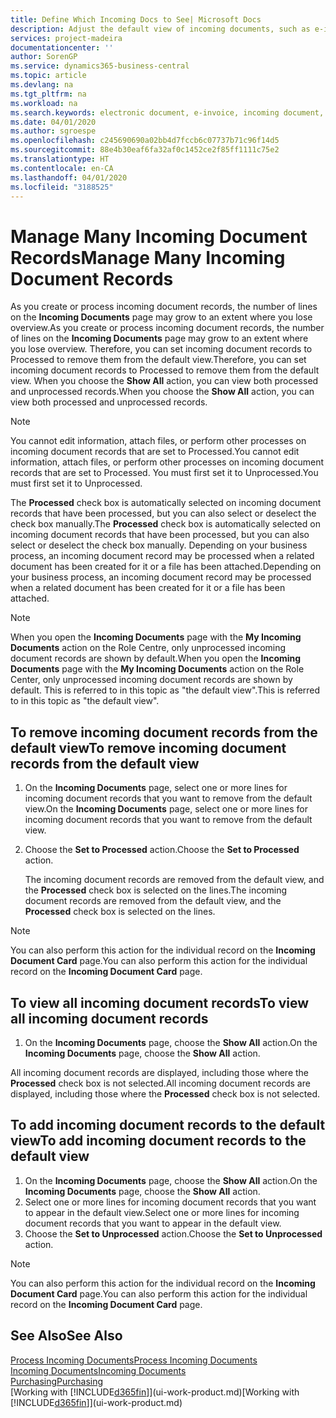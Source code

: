 ```yaml
---
title: Define Which Incoming Docs to See| Microsoft Docs
description: Adjust the default view of incoming documents, such as e-invoices, to improve your overview of processed and unprocessed records.
services: project-madeira
documentationcenter: ''
author: SorenGP
ms.service: dynamics365-business-central
ms.topic: article
ms.devlang: na
ms.tgt_pltfrm: na
ms.workload: na
ms.search.keywords: electronic document, e-invoice, incoming document, OCR, ecommerce, document exchange, import invoice
ms.date: 04/01/2020
ms.author: sgroespe
ms.openlocfilehash: c245690690a02bb4d7fccb6c07737b71c96f14d5
ms.sourcegitcommit: 88e4b30eaf6fa32af0c1452ce2f85ff1111c75e2
ms.translationtype: HT
ms.contentlocale: en-CA
ms.lasthandoff: 04/01/2020
ms.locfileid: "3188525"
---
```

# <a name="manage-many-incoming-document-records"></a><span data-ttu-id="65222-103">Manage Many Incoming Document Records</span><span class="sxs-lookup"><span data-stu-id="65222-103">Manage Many Incoming Document Records</span></span>
<span data-ttu-id="65222-104">As you create or process incoming document records, the number of lines on the **Incoming Documents** page may grow to an extent where you lose overview.</span><span class="sxs-lookup"><span data-stu-id="65222-104">As you create or process incoming document records, the number of lines on the **Incoming Documents** page may grow to an extent where you lose overview.</span></span> <span data-ttu-id="65222-105">Therefore, you can set incoming document records to Processed to remove them from the default view.</span><span class="sxs-lookup"><span data-stu-id="65222-105">Therefore, you can set incoming document records to Processed to remove them from the default view.</span></span> <span data-ttu-id="65222-106">When you choose the **Show All** action, you can view both processed and unprocessed records.</span><span class="sxs-lookup"><span data-stu-id="65222-106">When you choose the **Show All** action, you can view both processed and unprocessed records.</span></span>

> [!NOTE]  
>   <span data-ttu-id="65222-107">You cannot edit information, attach files, or perform other processes on incoming document records that are set to Processed.</span><span class="sxs-lookup"><span data-stu-id="65222-107">You cannot edit information, attach files, or perform other processes on incoming document records that are set to Processed.</span></span> <span data-ttu-id="65222-108">You must first set it to Unprocessed.</span><span class="sxs-lookup"><span data-stu-id="65222-108">You must first set it to Unprocessed.</span></span>

<span data-ttu-id="65222-109">The **Processed** check box is automatically selected on incoming document records that have been processed, but you can also select or deselect the check box manually.</span><span class="sxs-lookup"><span data-stu-id="65222-109">The **Processed** check box is automatically selected on incoming document records that have been processed, but you can also select or deselect the check box manually.</span></span> <span data-ttu-id="65222-110">Depending on your business process, an incoming document record may be processed when a related document has been created for it or a file has been attached.</span><span class="sxs-lookup"><span data-stu-id="65222-110">Depending on your business process, an incoming document record may be processed when a related document has been created for it or a file has been attached.</span></span>

> [!NOTE]  
>   <span data-ttu-id="65222-111">When you open the **Incoming Documents** page with the **My Incoming Documents** action on the Role Centre, only unprocessed incoming document records are shown by default.</span><span class="sxs-lookup"><span data-stu-id="65222-111">When you open the **Incoming Documents** page with the **My Incoming Documents** action on the Role Center, only unprocessed incoming document records are shown by default.</span></span> <span data-ttu-id="65222-112">This is referred to in this topic as "the default view".</span><span class="sxs-lookup"><span data-stu-id="65222-112">This is referred to in this topic as "the default view".</span></span>

## <a name="to-remove-incoming-document-records-from-the-default-view"></a><span data-ttu-id="65222-113">To remove incoming document records from the default view</span><span class="sxs-lookup"><span data-stu-id="65222-113">To remove incoming document records from the default view</span></span>
1. <span data-ttu-id="65222-114">On the **Incoming Documents** page, select one or more lines for incoming document records that you want to remove from the default view.</span><span class="sxs-lookup"><span data-stu-id="65222-114">On the **Incoming Documents** page, select one or more lines for incoming document records that you want to remove from the default view.</span></span>
2. <span data-ttu-id="65222-115">Choose the **Set to Processed** action.</span><span class="sxs-lookup"><span data-stu-id="65222-115">Choose the **Set to Processed** action.</span></span>

    <span data-ttu-id="65222-116">The incoming document records are removed from the default view, and the **Processed** check box is selected on the lines.</span><span class="sxs-lookup"><span data-stu-id="65222-116">The incoming document records are removed from the default view, and the **Processed** check box is selected on the lines.</span></span>

> [!NOTE]  
>   <span data-ttu-id="65222-117">You can also perform this action for the individual record on the **Incoming Document Card** page.</span><span class="sxs-lookup"><span data-stu-id="65222-117">You can also perform this action for the individual record on the **Incoming Document Card** page.</span></span>

## <a name="to-view-all-incoming-document-records"></a><span data-ttu-id="65222-118">To view all incoming document records</span><span class="sxs-lookup"><span data-stu-id="65222-118">To view all incoming document records</span></span>
1. <span data-ttu-id="65222-119">On the **Incoming Documents** page, choose the **Show All** action.</span><span class="sxs-lookup"><span data-stu-id="65222-119">On the **Incoming Documents** page, choose the **Show All** action.</span></span>

<span data-ttu-id="65222-120">All incoming document records are displayed, including those where the **Processed** check box is not selected.</span><span class="sxs-lookup"><span data-stu-id="65222-120">All incoming document records are displayed, including those where the **Processed** check box is not selected.</span></span>

## <a name="to-add-incoming-document-records-to-the-default-view"></a><span data-ttu-id="65222-121">To add incoming document records to the default view</span><span class="sxs-lookup"><span data-stu-id="65222-121">To add incoming document records to the default view</span></span>
1. <span data-ttu-id="65222-122">On the **Incoming Documents** page, choose the **Show All** action.</span><span class="sxs-lookup"><span data-stu-id="65222-122">On the **Incoming Documents** page, choose the **Show All** action.</span></span>
2. <span data-ttu-id="65222-123">Select one or more lines for incoming document records that you want to appear in the default view.</span><span class="sxs-lookup"><span data-stu-id="65222-123">Select one or more lines for incoming document records that you want to appear in the default view.</span></span>
3. <span data-ttu-id="65222-124">Choose the **Set to Unprocessed** action.</span><span class="sxs-lookup"><span data-stu-id="65222-124">Choose the **Set to Unprocessed** action.</span></span>  

> [!NOTE]  
>   <span data-ttu-id="65222-125">You can also perform this action for the individual record on the **Incoming Document Card** page.</span><span class="sxs-lookup"><span data-stu-id="65222-125">You can also perform this action for the individual record on the **Incoming Document Card** page.</span></span>

## <a name="see-also"></a><span data-ttu-id="65222-126">See Also</span><span class="sxs-lookup"><span data-stu-id="65222-126">See Also</span></span>
[<span data-ttu-id="65222-127">Process Incoming Documents</span><span class="sxs-lookup"><span data-stu-id="65222-127">Process Incoming Documents</span></span>](across-process-income-documents.md)  
[<span data-ttu-id="65222-128">Incoming Documents</span><span class="sxs-lookup"><span data-stu-id="65222-128">Incoming Documents</span></span>](across-income-documents.md)  
[<span data-ttu-id="65222-129">Purchasing</span><span class="sxs-lookup"><span data-stu-id="65222-129">Purchasing</span></span>](purchasing-manage-purchasing.md)  
<span data-ttu-id="65222-130">[Working with [!INCLUDE[d365fin](includes/d365fin_md.md)]](ui-work-product.md)</span><span class="sxs-lookup"><span data-stu-id="65222-130">[Working with [!INCLUDE[d365fin](includes/d365fin_md.md)]](ui-work-product.md)</span></span>
